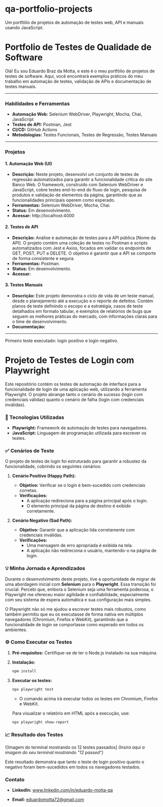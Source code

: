# qa-portfolio-projects
Um portfólio de projetos de automação de testes web, API e manuais usando JavaScript.

# Portfolio de Testes de Qualidade de Software

Olá! Eu sou Eduardo Braz da Motta, e este é o meu portfólio de projetos de testes de software.
Aqui, você encontrará exemplos práticos do meu trabalho em automação de testes, validação de APIs e documentação de testes manuais.

---

### **Habilidades e Ferramentas**

* **Automação Web:** Selenium WebDriver, Playwright, Mocha, Chai, JavaScript
* **Testes de API:** Postman, Jest
* **CI/CD:** GitHub Actions
* **Metodologias:** Testes Funcionais, Testes de Regressão, Testes Manuais

---

### **Projetos**

#### **1. Automação Web (UI)**
* **Descrição:** Neste projeto, desenvolvi um conjunto de testes de regressão automatizados para garantir a funcionalidade crítica do site Banco Web. O framework, construído com Selenium WebDriver e JavaScript, cobre testes end-to-end do fluxo de login, pesquisa de produtos e validação de elementos da página, garantindo que as funcionalidades principais operem como esperado.
* **Ferramentas:** Selenium WebDriver, Mocha, Chai.
* **Status:** Em desenvolvimento.
* **Acessar:** http://localhost:4000

#### **2. Testes de API**
* **Descrição:** Análise e automação de testes para a API pública [Nome da API]. O projeto contém uma coleção de testes no Postman e scripts automatizados com Jest e Axios, focados em validar os endpoints de GET, POST, PUT e DELETE. O objetivo é garantir que a API se comporte de forma consistente e segura.
* **Ferramentas:** Postman.
* **Status:** Em desenvolvimento.
* **Acessar:** 

#### **3. Testes Manuais**
* **Descrição:** Este projeto demonstra o ciclo de vida de um teste manual, desde o planejamento até a execução e o reporte de defeitos. Contém planos de teste definindo o escopo e a estratégia, casos de teste detalhados em formato tabular, e exemplos de relatórios de bugs que seguem as melhores práticas do mercado, com informações claras para o time de desenvolvimento.
* **Documentação:** 
---

Primeiro teste executado: login positivo e login negativo.

# Projeto de Testes de Login com Playwright

Este repositório contém os testes de automação de interface para a funcionalidade de login de uma aplicação web, utilizando a ferramenta Playwright. O projeto abrange tanto o cenário de sucesso (login com credenciais válidas) quanto o cenário de falha (login com credenciais inválidas).

### 🚀 Tecnologias Utilizadas

* **Playwright:** Framework de automação de testes para navegadores.
* **JavaScript:** Linguagem de programação utilizada para escrever os testes.

### ✅ Cenários de Teste

O projeto de testes de login foi estruturado para garantir a robustez da funcionalidade, cobrindo os seguintes cenários:

1.  **Cenário Positivo (Happy Path):**
    * **Objetivo:** Verificar se o login é bem-sucedido com credenciais corretas.
    * **Verificações:**
        * A aplicação redireciona para a página principal após o login.
        * O elemento principal da página de destino é exibido corretamente.

2.  **Cenário Negativo (Sad Path):**
    * **Objetivo:** Garantir que a aplicação lida corretamente com credenciais inválidas.
    * **Verificações:**
        * Uma mensagem de erro apropriada é exibida na tela.
        * A aplicação não redireciona o usuário, mantendo-o na página de login.

### 💡 Minha Jornada e Aprendizados

Durante o desenvolvimento deste projeto, tive a oportunidade de migrar de uma abordagem inicial com **Selenium** para o **Playwright**. Essa transição foi crucial. Percebi que, embora o Selenium seja uma ferramenta poderosa, o Playwright me ofereceu maior agilidade e confiabilidade, especialmente com seu sistema de espera automática e sua configuração mais simples.

O Playwright não só me ajudou a escrever testes mais robustos, como também permitiu que eu os executasse de forma nativa em múltiplos navegadores (Chromium, Firefox e WebKit), garantindo que a funcionalidade de login se comportasse como esperado em todos os ambientes.

### ⚙️ Como Executar os Testes

1.  **Pré-requisitos:** Certifique-se de ter o Node.js instalado na sua máquina.
2.  **Instalação:**
    ```bash
    npm install
    ```
3.  **Executar os testes:**
    ```bash
    npx playwright test
    ```
    * O comando acima irá executar todos os testes em Chromium, Firefox e WebKit.
    
    Para visualizar o relatório em HTML após a execução, use:
    ```bash
    npx playwright show-report
    ```

### 📈 Resultado dos Testes

![Imagem do terminal mostrando os 12 testes passados]
*(Insira aqui a imagem do seu terminal mostrando "12 passed")*

Este resultado demonstra que tanto o teste de login positivo quanto o negativo foram bem-sucedidos em todos os navegadores testados.


### **Contato**

* **LinkedIn:** www.linkedin.com/in/eduardo-motta-qa

* **Email:** eduardomotta72@gmail.com

